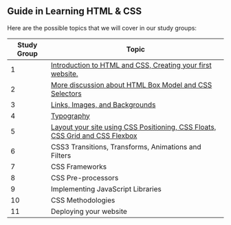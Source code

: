## Guide in Learning HTML &amp; CSS

Here are the possible topics that we will cover in our study groups:

| Study Group  | Topic                                                          
|--------------|------------------------------------------------------------------------------------------------
|           1  | [Introduction to HTML and CSS, Creating your first website.](http://bit.ly/HTMLCSS_SG01)      
|           2  | [More discussion about HTML Box Model and CSS Selectors](http://bit.ly/HTMLCSS_SG02)  
|           3  | [Links, Images, and Backgrounds](http://bit.ly/HTMLCSS_SG03)  
|           4  | [Typography](http://bit.ly/HTMLCSS_SG04)
|           5  | [Layout your site using CSS Positioning, CSS Floats, CSS Grid and CSS Flexbox](http://bit.ly/HTMLCSS_SG05)
|           6  | CSS3 Transitions, Transforms, Animations and Filters        
|           7  | CSS Frameworks                                                                                
|           8  | CSS Pre-processors                                                                            
|           9  | Implementing JavaScript Libraries                                                             
|          10  | CSS Methodologies                                                                             
|          11  | Deploying your website                                                                        

